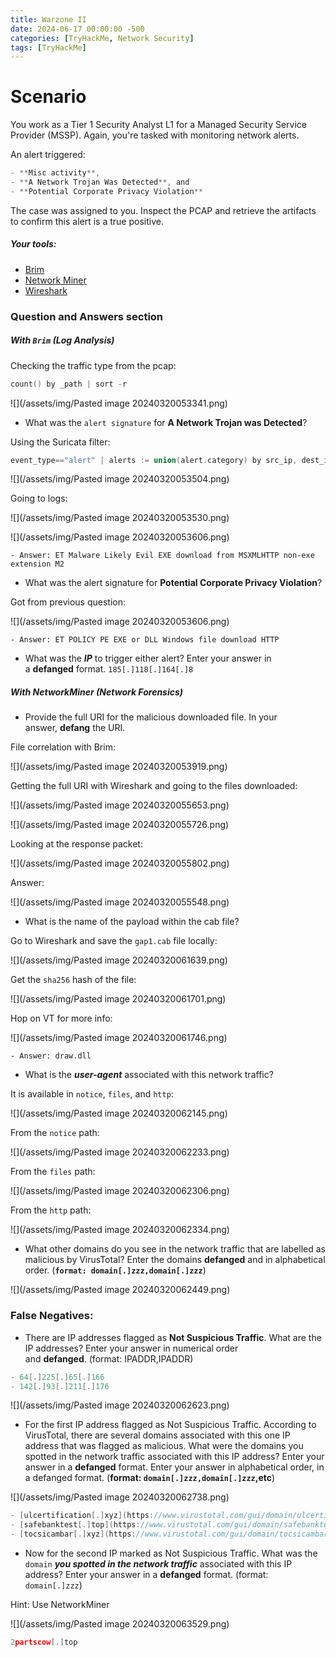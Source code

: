 ```yaml
---
title: Warzone II
date: 2024-06-17 00:00:00 -500
categories: [TryHackMe, Network Security]
tags: [TryHackMe]
---
```


# Scenario

You work as a Tier 1 Security Analyst L1 for a Managed Security Service Provider (MSSP). Again, you're tasked with monitoring network alerts.

An alert triggered: 

```c
- **Misc activity**, 
- **A Network Trojan Was Detected**, and 
- **Potential Corporate Privacy Violation** 
```

The case was assigned to you. Inspect the PCAP and retrieve the artifacts to confirm this alert is a true positive. 

##### Your tools:

- [Brim](https://tryhackme.com/room/brim)
- [Network Miner](https://tryhackme.com/room/networkminer)
- [Wireshark](https://tryhackme.com/room/wireshark)


### Question and Answers section

##### With `Brim` (Log Analysis)

Checking the traffic type from the pcap:
```c
count() by _path | sort -r
```

![](/assets/img/Pasted image 20240320053341.png)


- What was the `alert signature` for **A Network Trojan was Detected**?

Using the Suricata filter:

```c
event_type=="alert" | alerts := union(alert.category) by src_ip, dest_ip
```

![](/assets/img/Pasted image 20240320053504.png)

Going to logs:

![](/assets/img/Pasted image 20240320053530.png)

![](/assets/img/Pasted image 20240320053606.png)

	- Answer: ET Malware Likely Evil EXE download from MSXMLHTTP non-exe extension M2


- What was the alert signature for **Potential Corporate Privacy Violation**?

Got from previous question:

![](/assets/img/Pasted image 20240320053606.png)

	- Answer: ET POLICY PE EXE or DLL Windows file download HTTP


- What was the ***IP*** to trigger either alert? Enter your answer in a **defanged** format. `185[.]118[.]164[.]8`


##### With NetworkMiner (Network Forensics)

- Provide the full URI for the malicious downloaded file. In your answer, **defang** the URI.

File correlation with Brim:

![](/assets/img/Pasted image 20240320053919.png)


Getting the full URI with Wireshark and going to the files downloaded:

![](/assets/img/Pasted image 20240320055653.png)

![](/assets/img/Pasted image 20240320055726.png)

Looking at the response packet:

![](/assets/img/Pasted image 20240320055802.png)

Answer:

![](/assets/img/Pasted image 20240320055548.png)


- What is the name of the payload within the cab file?

Go to Wireshark and save the `gap1.cab` file locally:

![](/assets/img/Pasted image 20240320061639.png)


Get the `sha256` hash of the file:

![](/assets/img/Pasted image 20240320061701.png)


Hop on VT for more info:

![](/assets/img/Pasted image 20240320061746.png)

	- Answer: draw.dll


- What is the ***user-agent*** associated with this network traffic?

It is available in `notice`, `files`, and `http`:

![](/assets/img/Pasted image 20240320062145.png)


From the `notice` path:

![](/assets/img/Pasted image 20240320062233.png)


From the `files` path:

![](/assets/img/Pasted image 20240320062306.png)


From the `http` path:

![](/assets/img/Pasted image 20240320062334.png)




- What other domains do you see in the network traffic that are labelled as malicious by VirusTotal? Enter the domains **defanged** and in alphabetical order. (**`format: domain[.]zzz,domain[.]zzz`**)

![](/assets/img/Pasted image 20240320062449.png)

### False Negatives:

- There are IP addresses flagged as **Not Suspicious Traffic**. What are the IP addresses? Enter your answer in numerical order and **defanged**. (format: IPADDR,IPADDR)

```c
- 64[.]225[.]65[.]166
- 142[.]93[.]211[.]176
```

![](/assets/img/Pasted image 20240320062623.png)


- For the first IP address flagged as Not Suspicious Traffic. According to VirusTotal, there are several domains associated with this one IP address that was flagged as malicious. What were the domains you spotted in the network traffic associated with this IP address? Enter your answer in a **defanged** format. Enter your answer in alphabetical order, in a defanged format. (**format: `domain[.]zzz,domain[.]zzz`,etc**)

![](/assets/img/Pasted image 20240320062738.png)

```c
- [ulcertification[.]xyz](https://www.virustotal.com/gui/domain/ulcertification[.]xyz)
- [safebanktest[.]top](https://www.virustotal.com/gui/domain/safebanktest[.]top)
- [tocsicambar[.]xyz](https://www.virustotal.com/gui/domain/tocsicambar[.]xyz)
```


- Now for the second IP marked as Not Suspicious Traffic. What was the `domain` ***you spotted in the network traffic*** associated with this IP address? Enter your answer in a **defanged** format. (format: `domain[.]zzz`)

Hint: Use NetworkMiner

![](/assets/img/Pasted image 20240320063529.png)

```c
2partscow[.]top
```







